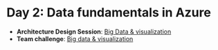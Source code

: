 # Day 2: Data fundamentals in Azure

- **Architecture Design Session**: [Big Data & visualization](wds/README.md)
- **Team challenge**: [Big data & visualization](challenge/README.md)

